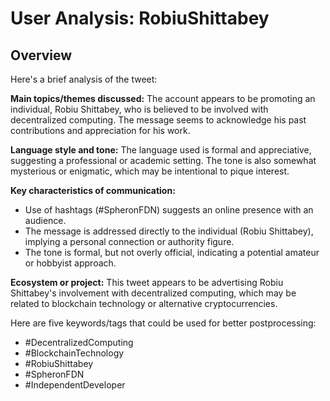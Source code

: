 # User Analysis: RobiuShittabey

## Overview

Here's a brief analysis of the tweet:

**Main topics/themes discussed:** The account appears to be promoting an individual, Robiu Shittabey, who is believed to be involved with decentralized computing. The message seems to acknowledge his past contributions and appreciation for his work.

**Language style and tone:** The language used is formal and appreciative, suggesting a professional or academic setting. The tone is also somewhat mysterious or enigmatic, which may be intentional to pique interest.

**Key characteristics of communication:**

* Use of hashtags (#SpheronFDN) suggests an online presence with an audience.
* The message is addressed directly to the individual (Robiu Shittabey), implying a personal connection or authority figure.
* The tone is formal, but not overly official, indicating a potential amateur or hobbyist approach.

**Ecosystem or project:** This tweet appears to be advertising Robiu Shittabey's involvement with decentralized computing, which may be related to blockchain technology or alternative cryptocurrencies.

Here are five keywords/tags that could be used for better postprocessing:

* #DecentralizedComputing
* #BlockchainTechnology
* #RobiuShittabey
* #SpheronFDN
* #IndependentDeveloper